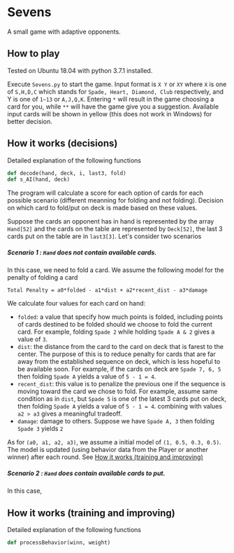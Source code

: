 # Sevens
A small game with adaptive opponents.
## How to play
Tested on Ubuntu 18.04 with python 3.7.1 installed.

Execute `Sevens.py` to start the game. Input format is `X Y` or `XY` where `X` is one of `S,H,D,C` which stands for `Spade, Heart, Diamond, Club` respectively, and Y is one of `1~13` or `A,J,Q,K`. Entering `*` will result in the game choosing a card for you, while `**` will have the game give you a suggestion. Available input cards will be shown in yellow (this does not work in Windows) for better decision.

## How it works (decisions)
Detailed explanation of the following functions 
```python
def decode(hand, deck, i, last3, fold)
def s_AI(hand, deck)
```
The program will calculate a score for each option of cards for each possible scenario (different meanning for folding and not folding). Decision on which card to fold/put on deck is made based on these values.

Suppose the cards an opponent has in hand is represented by the array `Hand[52]` and the cards on the table are represented by `Deck[52]`, the last 3 cards put on the table are in `last3[3]`. Let's consider two scenarios
##### Scenario 1 : `Hand` does not contain available cards.
In this case, we need to fold a card. We assume the following model for the penalty of folding a card
```
Total Penalty = a0*folded - a1*dist + a2*recent_dist - a3*damage
```
We calculate four values for each card on hand:
- `folded`: a value that specify how much points is folded, including points of cards destined to be folded should we choose to fold the current card. For example, folding `Spade 2` while holding `Spade A & 2` gives a value of `3`.
- `dist`: the distance from the card to the card on deck that is farest to the center. The purpose of this is to reduce penalty for cards that are far away from the established sequence on deck, which is less hopeful to be available soon. For example, if the cards on deck are `Spade 7, 6, 5` then folding `Spade A` yields a value of `5 - 1 = 4`.
- `recent_dist`: this value is to penalize the previous one if the sequence is moving toward the card we chose to fold. For example, assume same condition as in `dist`, but `Spade 5` is one of the latest 3 cards put on deck, then folding `Spade A` yields a value of `5 - 1 = 4`. combining with values `a2 > a3` gives a meaningful tradeoff.
- `damage`: damage to others. Suppose we have `Spade A, 3` then folding `Spade 3` yields `2`

As for `(a0, a1, a2, a3)`, we assume a initial model of `(1, 0.5, 0.3, 0.5)`. The model is updated (using behavior data from the Player or another winner) after each round. See [How it works (training and improving)](https://github.com/George0828Zhang/Sevens/new/model-2?readme=1#how-it-works-training-and-improving)
##### Scenario 2 : `Hand` does contain available cards to put.
In this case, 

## How it works (training and improving)
Detailed explanation of the following functions 
```python
def processBehavior(winn, weight)
```
